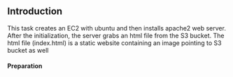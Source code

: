 ## Introduction

This task creates an EC2 with ubuntu and then installs apache2 web server. After the initialization, the server grabs an html file from the S3 bucket. The html file (index.html) is a static website containing an image pointing to S3 bucket as well 

#### Preparation
